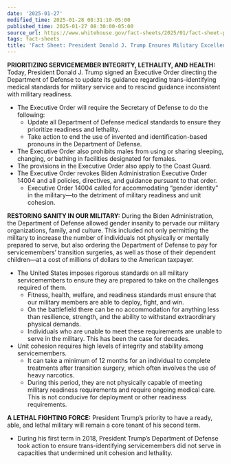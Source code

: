 ```yaml
---
date: '2025-01-27'
modified_time: 2025-01-28 08:31:10-05:00
published_time: 2025-01-27 08:30:00-05:00
source_url: https://www.whitehouse.gov/fact-sheets/2025/01/fact-sheet-president-donald-j-trump-ensures-military-excellence-and-readiness/
tags: fact-sheets
title: 'Fact Sheet: President Donald J. Trump Ensures Military Excellence and Readiness'
---
```

 
**PRIORITIZING SERVICEMEMBER INTEGRITY, LETHALITY, AND HEALTH:** Today,
President Donald J. Trump signed an Executive Order directing the
Department of Defense to update its guidance regarding trans-identifying
medical standards for military service and to rescind guidance
inconsistent with military readiness.

-   The Executive Order will require the Secretary of Defense to do the
    following:
    -   <span
        style="background-color: var(--wp--preset--color--white);color: var(--wp--preset--color--charcoal);font-family: var(--wp--custom--typography--body--font-family);font-size: var(--wp--custom--typography--body--font-size);font-weight: var(--wp--custom--typography--body--font-weight);letter-spacing: var(--wp--custom--typography--body--letter-spacing);text-transform: var(--wp--custom--typography--body--text-transform)">Update
        all Department of Defense medical standards to ensure they
        prioritize readiness and lethality.</span>
    -   Take action to end the use of invented and identification-based
        pronouns in the Department of Defense.
-   The Executive Order also prohibits males from using or sharing
    sleeping, changing, or bathing in facilities designated for females.
-   The provisions in the Executive Order also apply to the Coast Guard.
-   The Executive Order revokes Biden Administration Executive Order
    14004 and all policies, directives, and guidance pursuant to that
    order.
    -   Executive Order 14004 called for accommodating “gender identity”
        in the military—to the detriment of military readiness and unit
        cohesion.

**RESTORING SANITY IN OUR MILITARY:** During the Biden Administration,
the Department of Defense allowed gender insanity to pervade our
military organizations, family, and culture. This included not only
permitting the military to increase the number of individuals not
physically or mentally prepared to serve, but also ordering the
Department of Defense to pay for servicemembers’ transition surgeries,
as well as those of their dependent children—at a cost of millions of
dollars to the American taxpayer.

-   The United States imposes rigorous standards on all military
    servicemembers to ensure they are prepared to take on the challenges
    required of them.
    -   <span
        style="background-color: var(--wp--preset--color--white);color: var(--wp--preset--color--charcoal);font-family: var(--wp--custom--typography--body--font-family);font-size: var(--wp--custom--typography--body--font-size);font-weight: var(--wp--custom--typography--body--font-weight);letter-spacing: var(--wp--custom--typography--body--letter-spacing);text-transform: var(--wp--custom--typography--body--text-transform)">Fitness,
        health, welfare, and readiness standards must ensure that our
        military members are able to deploy, fight, and win.</span>
    -   <span
        style="background-color: var(--wp--preset--color--white);color: var(--wp--preset--color--charcoal);font-family: var(--wp--custom--typography--body--font-family);font-size: var(--wp--custom--typography--body--font-size);font-weight: var(--wp--custom--typography--body--font-weight);letter-spacing: var(--wp--custom--typography--body--letter-spacing);text-transform: var(--wp--custom--typography--body--text-transform)">On
        the battlefield there can be no accommodation for anything less
        than resilience, strength, and the ability to withstand
        extraordinary physical demands.</span>
    -   Individuals who are unable to meet these requirements are unable
        to serve in the military. This has been the case for decades.
-   Unit cohesion requires high levels of integrity and stability among
    servicemembers.
    -   <span
        style="background-color: var(--wp--preset--color--white);color: var(--wp--preset--color--charcoal);font-family: var(--wp--custom--typography--body--font-family);font-size: var(--wp--custom--typography--body--font-size);font-weight: var(--wp--custom--typography--body--font-weight);letter-spacing: var(--wp--custom--typography--body--letter-spacing);text-transform: var(--wp--custom--typography--body--text-transform)">It
        can take a minimum of 12 months for an individual to complete
        treatments after transition surgery, which often involves the
        use of heavy narcotics.</span>
    -   During this period, they are not physically capable of meeting
        military readiness requirements and require ongoing medical
        care. This is not conducive for deployment or other readiness
        requirements.

**A LETHAL FIGHTING FORCE:** President Trump’s priority to have a ready,
able, and lethal military will remain a core tenant of his second term.

-   During his first term in 2018, President Trump’s Department of
    Defense took action to ensure trans-identifying servicemembers did
    not serve in capacities that undermined unit cohesion and lethality.
